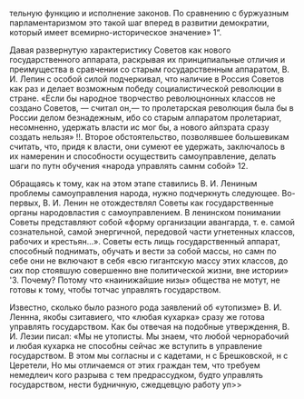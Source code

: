 тельную функцию и исполнение законов. По сравнению с буржуазным парламентаризмом это такой шаг вперед в развитии демократии, который имеет всемирно-историческое эначение» 1“.

Давая развернутую характеристику Советов как нового государственного аппарата, раскрывая их принципиальные отличия и преимущества в сравчении со старым государственным аппаратом, В. И. Лепин с особой силой подчеркивал, что наличие в Россия Советов как раз и делает возможным победу социалистической революции в стране. «Если бы народное творчество революцнонных классов не создано Советов, — считал он,— то пролетарская революция была бы в России делом безнадежным, ибо со старым алпаратом пролетариат, несомненно, удержать власти ис мог бы, а нового айпзрата сразу создать нельзя» !!. Второе обстоятельство, позволявшее большевикам считать, что, придя к власти, они сумеют ее удержать, заключалось в их намеренин и способности осуществить самоуправление, делать шаги по путн обучения «народа управлять самнм собой» 12.

Обращаясь к тому, как на этом этапе ставились В. И. Лениным проблемы самоуправления народа, нужно подчеркнуть следующее. Во-первых, В. И. Ленин не отождествлял Советы как государственные органы народовластия с самоуправлением. В ленинском понимании Советы представляют собой «форму организации авангарда, т. е. самой сознательной, самой энергичной, передовой части угнетенных классов, рабочих и крестьян...». Советы есть лищь государственный аппарат, способный поднимать, обучать и вести за собой массы, но самн по себе они не включают в себя «всю гигантскую массу этих классов, до сих пор стоявшую совершенно вне политической жизни, вне истории» '3. Почему? Потому что «наинижайшие низы» общества не мотут, не готовы к тому, чтобы тотчас управлять государством.

Известно, сколько было разного рода заявлений об «утопизме» В. И. Леннна, якобы сзитавиего, что «любая кухарка» сразу же готова управлять государством. Как бы отвечая на подобные утверждення, В. И. Лезии писал: «Мы не утописты. Мы знаем, что любой чернорабочий и любая кухарка не способны сейчас же вступить в управление государством. В этом мы согласны и с кадетами, н с Брешковской, н с Церетели, Но мы отличаемся от этих граждан тем, что требуем немедлеич кого разрыва с тем предрассудком, будто управлять государством, нести будничную, сжедцевцую работу уп>>
